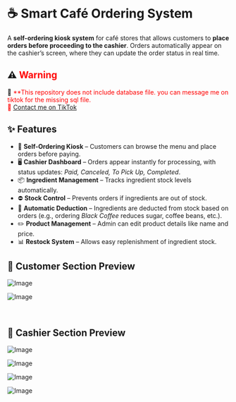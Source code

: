 # ☕ Smart Café Ordering System  

A **self-ordering kiosk system** for café stores that allows customers to **place orders before proceeding to the cashier**. Orders automatically appear on the cashier’s screen, where they can update the order status in real time.  

## ⚠️ <span style="color:red">Warning</span>  

🚨 <span style="color:red">**This repository does not include database file. you can message me on tiktok for the missing sql file.  
🔗 [Contact me on TikTok](https://www.tiktok.com/@krelq)  


## ✨ Features  

- 🛒 **Self-Ordering Kiosk** – Customers can browse the menu and place orders before paying.  
- 🖥 **Cashier Dashboard** – Orders appear instantly for processing, with status updates: *Paid, Canceled, To Pick Up, Completed*.  
- 📦 **Ingredient Management** – Tracks ingredient stock levels automatically.  
- ⛔ **Stock Control** – Prevents orders if ingredients are out of stock.  
- 🔄 **Automatic Deduction** – Ingredients are deducted from stock based on orders (e.g., ordering *Black Coffee* reduces sugar, coffee beans, etc.).  
- ✏️ **Product Management** – Admin can edit product details like name and price.  
- 📊 **Restock System** – Allows easy replenishment of ingredient stock.  


## 📸 Customer Section  Preview  

![Image](https://github.com/user-attachments/assets/ec169dfe-d642-4f6a-a86c-be3129a34d8c)

![Image](https://github.com/user-attachments/assets/0c2b34fd-a330-4a34-83d2-fa59e8e0d34c)

<br>

## 📸 Cashier Section  Preview  

![Image](https://github.com/user-attachments/assets/429ea527-30f9-4bf5-9495-9da2c60d59c8)

![Image](https://github.com/user-attachments/assets/82e41d94-b344-4322-9fab-c3d6dd33c227)

![Image](https://github.com/user-attachments/assets/3a440c25-6f85-4a33-83ef-9871a7927237)

![Image](https://github.com/user-attachments/assets/a11ad948-3c64-4f8a-ad08-e5e4db2cb4ec)
